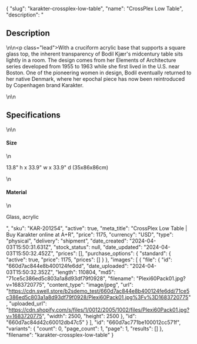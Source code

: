 {
  "slug": "karakter-crossplex-low-table",
  "name": "CrossPlex Low Table",
  "description": "<h2>Description</h2>\n<!-- split -->\n<p class=\"lead\">With a cruciform acrylic base that supports a square glass top, the inherent transparency of Bodil Kjær's midcentury table sits lightly in a room. The design comes from her Elements of Architecture series developed from 1955 to 1963 while she first lived in the U.S. near Boston. One of the pioneering women in design, Bodil eventually returned to her native Denmark, where her epochal piece has now been reintroduced by Copenhagen brand Karakter.</p>\n<!-- split -->\n<h2>Specifications</h2>\n<!-- split -->\n<h4>Size</h4>\n<p>13.8\" h x 33.9\" w x 33.9\" d (35x86x86cm)</p>\n<h4>Material</h4>\n<p>Glass, acrylic</p>",
  "sku": "KAR-201254",
  "active": true,
  "meta_title": "CrossPlex Low Table | Buy Karakter online at A+R",
  "price": 1175,
  "currency": "USD",
  "type": "physical",
  "delivery": "shipment",
  "date_created": "2024-04-03T15:50:31.631Z",
  "stock_status": null,
  "date_updated": "2024-04-03T15:50:32.452Z",
  "prices": [],
  "purchase_options": {
    "standard": {
      "active": true,
      "price": 1175,
      "prices": []
    }
  },
  "images": [
    {
      "file": {
        "id": "660d7ac844e8b400124fe6dd",
        "date_uploaded": "2024-04-03T15:50:32.352Z",
        "length": 110804,
        "md5": "71ce5c386ed5c803a1a8d93df79f0928",
        "filename": "Plexi60Pack01.jpg?v=1683720775",
        "content_type": "image/jpeg",
        "url": "https://cdn.swell.store/b2sdemo_test/660d7ac844e8b400124fe6dd/71ce5c386ed5c803a1a8d93df79f0928/Plexi60Pack01.jpg%3Fv%3D1683720775",
        "uploaded_url": "https://cdn.shopify.com/s/files/1/0012/2005/1002/files/Plexi60Pack01.jpg?v=1683720775",
        "width": 2500,
        "height": 2500
      },
      "id": "660d7ac84d42c60012db47c5"
    }
  ],
  "id": "660d7ac771be100012cc571f",
  "variants": {
    "count": 0,
    "page_count": 1,
    "page": 1,
    "results": []
  },
  "filename": "karakter-crossplex-low-table"
}